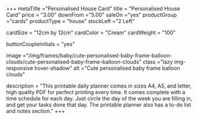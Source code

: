 +++
metaTitle ="Personalised House Card"
title = "Personalised House Card"
price = "3.00"
downFrom ="5.00"
saleOn ="yes"
productGroup ="cards"
productType = "house"
stockLeft ="2 Left"

cardSize = "12cm by 12cm"
cardColor = "Cream"
cardWeight = "100"

buttonCoupleInitials = "yes"

image ="/img/frames/baby/cute-personalised-baby-frame-balloon-clouds/cute-personalised-baby-frame-balloon-clouds"
class ="lazy img-responsive hover-shadow"
alt ="Cute personalised baby frame balloon clouds"

description = "This printable daily planner comes in sizes A4, A5, and letter, high quality PDF for perfect printing every time. It comes complete with a time schedule for each day. Just circle the day of the week you are filling in, and get your tasks done that day. The printable planner also has a to-do list and notes section."
+++
